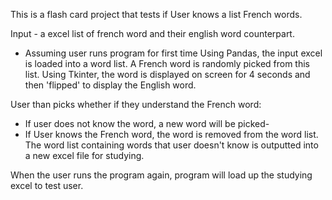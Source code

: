 This is a flash card project that tests if User knows a list French words.

Input - a excel list of french word and their english word counterpart.

- Assuming user runs program for first time
Using Pandas, the input excel is loaded into a word list. A French word is randomly picked from this list. Using Tkinter, the word is displayed on screen for 4 seconds and then 'flipped' to display the English word.

User than picks whether if they understand the French word:
- If user does not know the word, a new word will be picked-
- If User knows the French word, the word is removed from the word list. The word list containing words that user doesn't know is outputted into a new excel file for studying.

When the user runs the program again, program will load up the studying excel to test user.
